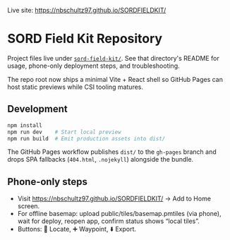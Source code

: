 Live site: https://nbschultz97.github.io/SORDFIELDKIT/

# SORD Field Kit Repository

Project files live under [`sord-field-kit/`](./sord-field-kit/). See that directory's README for usage, phone-only deployment steps, and troubleshooting.

The repo root now ships a minimal Vite + React shell so GitHub Pages can host static previews while CSI tooling matures.

## Development

```sh
npm install
npm run dev    # Start local preview
npm run build  # Emit production assets into dist/
```

The GitHub Pages workflow publishes `dist/` to the `gh-pages` branch and drops SPA fallbacks (`404.html`, `.nojekyll`) alongside the bundle.

## Phone-only steps

- Visit https://nbschultz97.github.io/SORDFIELDKIT/ → Add to Home screen.
- For offline basemap: upload public/tiles/basemap.pmtiles (via phone), wait for deploy, reopen app, confirm status shows “local tiles”.
- Buttons: 📍 Locate, ➕ Waypoint, ⬇️ Export.
